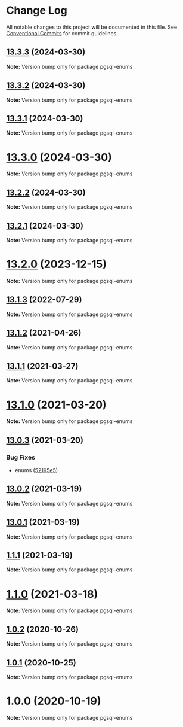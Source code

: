 # Change Log

All notable changes to this project will be documented in this file.
See [Conventional Commits](https://conventionalcommits.org) for commit guidelines.

## [13.3.3](https://github.com/launchql/pgsql-parser/compare/pgsql-enums@13.3.2...pgsql-enums@13.3.3) (2024-03-30)

**Note:** Version bump only for package pgsql-enums





## [13.3.2](https://github.com/launchql/pgsql-parser/compare/pgsql-enums@13.3.1...pgsql-enums@13.3.2) (2024-03-30)

**Note:** Version bump only for package pgsql-enums





## [13.3.1](https://github.com/launchql/pgsql-parser/compare/pgsql-enums@13.3.0...pgsql-enums@13.3.1) (2024-03-30)

**Note:** Version bump only for package pgsql-enums





# [13.3.0](https://github.com/launchql/pgsql-parser/compare/pgsql-enums@13.2.2...pgsql-enums@13.3.0) (2024-03-30)

**Note:** Version bump only for package pgsql-enums





## [13.2.2](https://github.com/launchql/pgsql-parser/compare/pgsql-enums@13.2.1...pgsql-enums@13.2.2) (2024-03-30)

**Note:** Version bump only for package pgsql-enums





## [13.2.1](https://github.com/launchql/pgsql-parser/compare/pgsql-enums@13.2.0...pgsql-enums@13.2.1) (2024-03-30)

**Note:** Version bump only for package pgsql-enums





# [13.2.0](https://github.com/launchql/pgsql-parser/compare/pgsql-enums@13.1.3...pgsql-enums@13.2.0) (2023-12-15)

**Note:** Version bump only for package pgsql-enums





## [13.1.3](https://github.com/pyramation/pgsql-parser/compare/pgsql-enums@13.1.2...pgsql-enums@13.1.3) (2022-07-29)

**Note:** Version bump only for package pgsql-enums





## [13.1.2](https://github.com/pyramation/pgsql-parser/compare/pgsql-enums@13.1.1...pgsql-enums@13.1.2) (2021-04-26)

**Note:** Version bump only for package pgsql-enums





## [13.1.1](https://github.com/pyramation/pgsql-parser/compare/pgsql-enums@13.1.0...pgsql-enums@13.1.1) (2021-03-27)

**Note:** Version bump only for package pgsql-enums





# [13.1.0](https://github.com/pyramation/pgsql-parser/compare/pgsql-enums@13.0.3...pgsql-enums@13.1.0) (2021-03-20)

**Note:** Version bump only for package pgsql-enums





## [13.0.3](https://github.com/pyramation/pgsql-parser/compare/pgsql-enums@13.0.2...pgsql-enums@13.0.3) (2021-03-20)


### Bug Fixes

* enums ([52195e5](https://github.com/pyramation/pgsql-parser/commit/52195e550aadf0250db2aea8542f128f7014b9e2))





## [13.0.2](https://github.com/pyramation/pgsql-parser/compare/pgsql-enums@13.0.1...pgsql-enums@13.0.2) (2021-03-19)

**Note:** Version bump only for package pgsql-enums





## [13.0.1](https://github.com/pyramation/pgsql-parser/compare/pgsql-enums@1.1.1...pgsql-enums@13.0.1) (2021-03-19)

**Note:** Version bump only for package pgsql-enums





## [1.1.1](https://github.com/pyramation/pgsql-parser/compare/pgsql-enums@1.1.0...pgsql-enums@1.1.1) (2021-03-19)

**Note:** Version bump only for package pgsql-enums





# [1.1.0](https://github.com/pyramation/pgsql-parser/compare/pgsql-enums@1.0.2...pgsql-enums@1.1.0) (2021-03-18)

**Note:** Version bump only for package pgsql-enums





## [1.0.2](https://github.com/pyramation/pgsql-parser/compare/pgsql-enums@1.0.1...pgsql-enums@1.0.2) (2020-10-26)

**Note:** Version bump only for package pgsql-enums





## [1.0.1](https://github.com/pyramation/pgsql-parser/compare/pgsql-enums@1.0.0...pgsql-enums@1.0.1) (2020-10-25)

**Note:** Version bump only for package pgsql-enums





# 1.0.0 (2020-10-19)

**Note:** Version bump only for package pgsql-enums
